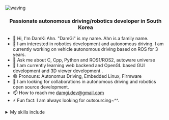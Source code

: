 ![waving](https://capsule-render.vercel.app/api?type=waving&height=200&text=Hi!%20I'm%20DamGi.&fontAlign=70&fontAlignY=40&color=gradient)

<h3 align="center">Passionate autonomous driving/robotics developer in South Korea</h3>

- 👋 Hi, I'm DamKi Ahn. "DamGi" is my name. Ahn is a family name.
- 👀 I am interested in robotics development and autonomous driving. I am currently working on vehicle autonomous driving based on ROS for 3 years.
- 💬 Ask me about C, Cpp, Python and ROS1/ROS2, autoware universe
- 🌱 I am currently learning web backend and OpenGL based GUI development and 3D viewer development .
- 😄 Pronouns: Autonomus Driving, Embedded Linux, Firmware
- 💞️ I am looking for collaborations in autonomous driving and robotics open source development.
- 📫 How to reach me damgi.dev@gmail.com
- ⚡ Fun fact: I am always looking for outsourcing~^^.


<details>
  <summary>My skills include</summary>
  <br>
  <div align=center>
 
  ## Most Used Language
  ![Top Langs](https://github-readme-stats.vercel.app/api/top-langs/?username=DamGi-Ahn&layout=compact)
 
  ## My Skills
 
  ### Language
  <img src="https://raw.githubusercontent.com/devicons/devicon/master/icons/embeddedc/embeddedc-original-wordmark.svg" alt="embeddedc" width="40" height="40" />
  <img src="https://raw.githubusercontent.com/devicons/devicon/master/icons/c/c-original.svg" alt="c" width="40" height="40" />
  <img src="https://raw.githubusercontent.com/devicons/devicon/master/icons/cplusplus/cplusplus-original.svg" alt="cplusplus" width="40" height="40" />
  <img src="https://raw.githubusercontent.com/devicons/devicon/master/icons/python/python-original.svg" alt="python" width="40" height="40" />
 
  ### Framework
  <img src="https://github.com/Damgi-Ahn/Damgi-Ahn/blob/main/assets/icon/ros1-noetic.png" alt="ros1" width="40" height="40" />
  <img src="https://github.com/Damgi-Ahn/Damgi-Ahn/blob/main/assets/icon/ros2-humble.jpeg" alt="ros2" width="40" height="40" />
  
  ### IDE
  <img src="https://raw.githubusercontent.com/devicons/devicon/master/icons/vim/vim-original.svg" alt="vim" width="40" height="40" />
  <img src="https://raw.githubusercontent.com/devicons/devicon/master/icons/vscode/vscode-original.svg" alt="vscode" width="40" height="40" />

  ### Tools
  <img src="https://raw.githubusercontent.com/devicons/devicon/master/icons/git/git-original.svg" alt="git" width="40" height="40" />
  <img src="https://raw.githubusercontent.com/devicons/devicon/master/icons/github/github-original.svg" alt="github" width="40" height="40" />
  <img src="https://raw.githubusercontent.com/devicons/devicon/master/icons/docker/docker-original.svg" alt="docker" width="40" height="40" />

  </div>
</details>
